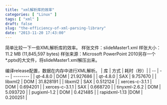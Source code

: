 ```yaml
---
title: "xml解析库的效率"
categories: [ "Linux" ]
tags: [ "xml" ]
draft: false
slug: "the-efficiency-of-xml-parsing-library"
date: "2013-11-20 17:43:00"
---
```


简单比较一下一些XML解析库的效率。
样张文件：slideMaster1.xml
样张大小：11.2 MB (11,845,597 bytes)
样张来源：Microsoft PowerPoint 2010另存一个*.pptx的大文件，将slideMaster1.xml解压出来。


<!--more-->


编译release配置，数据在内存中进行XML解析。
| 库 | 方式 | 耗时（秒）|
| -- | --- | -------- |
| qt-4.8.0 | DOM | 21.927686 |
| qt-4.8.0 | SAX | 9.757670 |
| libxml2 | DOM | 31.828191 |
| libxml2 | SAX | 0.512124 |
| xerces-c-3.1.1 | DOM | 0.694201 |
| xerces-c-3.1.1 | SAX | 0.668720 |
| tinyxml-2.6.2 | DOM | 5.093720 |
| pugixml-1.2 | DOM | 0.421485 |
| rapidxml-1.13 |DOM | 0.200251 |